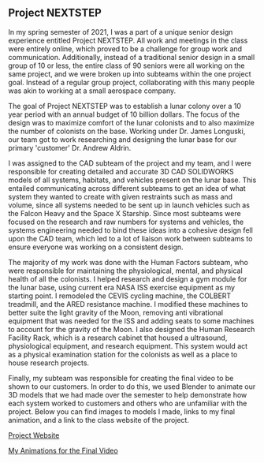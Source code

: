 ## Project NEXTSTEP
In my spring semester of 2021, I was a part of a unique senior design experience entitled Project NEXTSTEP. All work and meetings in the class were entirely online, 
which proved to be a challenge for group work and communication. Additionally, instead of a traditional senior design in a small group of 10 or less, the entire class of 90 seniors were all working on the same project, and we were broken up into subteams within the one project goal. Instead of a regular group project, collaborating with this many people was akin to working at a small aerospace company.

The goal of Project NEXTSTEP was to establish a lunar colony over a 10 year period with an annual budget of 10 billion dollars. The focus of the design was to maximize comfort of
the lunar colonists and to also maximize the number of colonists on the base. Working under Dr. James Longuski, our team got to work researching and designing the lunar base for 
our primary 'customer' Dr. Andrew Aldrin. 

I was assigned to the CAD subteam of the project and my team, and I were responsible for creating detailed and accurate 3D CAD SOLIDWORKS models of all systems, habitats, and vehicles present 
on the lunar base. This entailed communicating across different subteams to get an idea of what system they wanted to create with given restraints such as mass and volume, since all systems needed to be sent up in launch vehicles such as the Falcon Heavy and the Space X Starship. Since most subteams were focused on the research and raw numbers for systems and vehicles, the systems engineering needed to bind these ideas into a cohesive design fell upon the CAD team, which led to a lot of liaison work between subteams to ensure everyone was working on a consistent design.

The majority of my work was done with the Human Factors subteam, who were responsible for maintaining the physiological, mental, and physical health of all the colonists. I helped research and design a gym module for the lunar base, using current era NASA ISS exercise equipment as my starting point. I remodeled the CEVIS cycling machine, the COLBERT treadmill, and the ARED resistance machine. I modified these machines to better suite the light gravity of the Moon, removing anti vibrational equipment that was needed for the ISS and adding seats to some machines to account for the gravity of the Moon. I also designed the Human Research Facility Rack, which is a research cabinet that housed a ultrasound, physiological equipment, and research equipment. This system would act as a physical examination station for the colonists as well as a place to house research projects. 

Finally, my subteam was responsible for creating the final video to be shown to our customers. In order to do this, we used Blender to animate our 3D models that we had made over the semester to help demonstrate how each system worked to customers and others who are unfamiliar with the project. Below you can find images to models I made, links to my final animation, and a link to the class website of the project.  

[Project Website](https://engineering.purdue.edu/AAECourses/aae450/2021/Spring2021/index_html/)

[My Animations for the Final Video](https://www.youtube.com/watch?v=UfmDav9FOnI)
